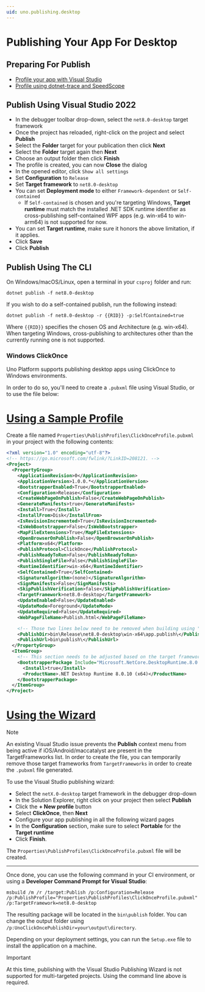 ```yaml
---
uid: uno.publishing.desktop
---
```


<!-- markdownlint-disable MD001 MD051 -->

# Publishing Your App For Desktop

## Preparing For Publish

- [Profile your app with Visual Studio](https://learn.microsoft.com/en-us/visualstudio/profiling)
- [Profile using dotnet-trace and SpeedScope](https://learn.microsoft.com/en-us/dotnet/core/diagnostics/dotnet-trace)

## Publish Using Visual Studio 2022

- In the debugger toolbar drop-down, select the `net8.0-desktop` target framework
- Once the project has reloaded, right-click on the project and select **Publish**
- Select the **Folder** target for your publication then click **Next**
- Select the **Folder** target again then **Next**
- Choose an output folder then click **Finish**
- The profile is created, you can now **Close** the dialog
- In the opened editor, click `Show all settings`
- Set **Configuration** to `Release`
- Set **Target framework** to `net8.0-desktop`
- You can set **Deployment mode** to either `Framework-dependent` or `Self-contained`
  - If `Self-contained` is chosen and you're targeting Windows, **Target runtime** must match the installed .NET SDK runtime identifier
    as cross-publishing self-contained WPF apps (e.g. win-x64 to win-arm64) is not supported for now.
- You can set **Target runtime**, make sure it honors the above limitation, if it applies.
- Click **Save**
- Click **Publish**

## Publish Using The CLI

On Windows/macOS/Linux, open a terminal in your `csproj` folder and run:

```shell
dotnet publish -f net8.0-desktop
```

If you wish to do a self-contained publish, run the following instead:

```shell
dotnet publish -f net8.0-desktop -r {{RID}} -p:SelfContained=true
```

Where `{{RID}}` specifies the chosen OS and Architecture (e.g. win-x64). When targeting Windows, cross-publishing to architectures other than the currently running one is not supported.

### Windows ClickOnce

Uno Platform supports publishing desktop apps using ClickOnce to Windows environments.

In order to do so, you'll need to create a `.pubxml` file using Visual Studio, or to use the file below:

# [**Using a Sample Profile**](#tab/windows)

Create a file named `Properties\PublishProfiles\ClickOnceProfile.pubxml` in your project with the following contents:

```xml
<?xml version="1.0" encoding="utf-8"?>
<!-- https://go.microsoft.com/fwlink/?LinkID=208121. -->
<Project>
  <PropertyGroup>
    <ApplicationRevision>0</ApplicationRevision>
    <ApplicationVersion>1.0.0.*</ApplicationVersion>
    <BootstrapperEnabled>True</BootstrapperEnabled>
    <Configuration>Release</Configuration>
    <CreateWebPageOnPublish>False</CreateWebPageOnPublish>
    <GenerateManifests>true</GenerateManifests>
    <Install>True</Install>
    <InstallFrom>Disk</InstallFrom>
    <IsRevisionIncremented>True</IsRevisionIncremented>
    <IsWebBootstrapper>False</IsWebBootstrapper>
    <MapFileExtensions>True</MapFileExtensions>
    <OpenBrowserOnPublish>False</OpenBrowserOnPublish>
    <Platform>x64</Platform>
    <PublishProtocol>ClickOnce</PublishProtocol>
    <PublishReadyToRun>False</PublishReadyToRun>
    <PublishSingleFile>False</PublishSingleFile>
    <RuntimeIdentifier>win-x64</RuntimeIdentifier>
    <SelfContained>True</SelfContained>
    <SignatureAlgorithm>(none)</SignatureAlgorithm>
    <SignManifests>False</SignManifests>
    <SkipPublishVerification>false</SkipPublishVerification>
    <TargetFramework>net8.0-desktop</TargetFramework>
    <UpdateEnabled>False</UpdateEnabled>
    <UpdateMode>Foreground</UpdateMode>
    <UpdateRequired>False</UpdateRequired>
    <WebPageFileName>Publish.html</WebPageFileName>

    <!-- Those two lines below need to be removed when building using "UnoClickOncePublishDir" -->
    <PublishDir>bin\Release\net8.0-desktop\win-x64\app.publish\</PublishDir>
    <PublishUrl>bin\publish\</PublishUrl>
  </PropertyGroup>
  <ItemGroup>
    <!-- This section needs to be adjusted based on the target framework -->
    <BootstrapperPackage Include="Microsoft.NetCore.DesktopRuntime.8.0.x64">
      <Install>true</Install>
      <ProductName>.NET Desktop Runtime 8.0.10 (x64)</ProductName>
    </BootstrapperPackage>
  </ItemGroup>
</Project>
```

# [**Using the Wizard**](#tab/vs-wizard)

> [!NOTE]
> An existing Visual Studio issue prevents the **Publish** context menu from being active
> if iOS/Android/maccatalyst are present in the TargetFrameworks list. In order to create
> the file, you can temporarily remove those target frameworks from `TargetFrameworks` in
> order to create the `.pubxml` file generated.

To use the Visual Studio publishing wizard:

- Select the `netX.0-desktop` target framework in the debugger drop-down
- In the Solution Explorer, right click on your project then select **Publish**
- Click the **+ New profile** button
- Select **ClickOnce**, then **Next**
- Configure your app publishing in all the following wizard pages
- In the **Configuration** section, make sure to select **Portable** for the **Target runtime**
- Click **Finish**.

The `Properties\PublishProfiles\ClickOnceProfile.pubxml` file will be created.

***

Once done, you can use the following command in your CI environment, or using a **Developer Command Prompt for Visual Studio**:

```shell
msbuild /m /r /target:Publish /p:Configuration=Release /p:PublishProfile="Properties\PublishProfiles\ClickOnceProfile.pubxml" /p:TargetFramework=net8.0-desktop
```

The resulting package will be located in the `bin\publish` folder. You can change the output folder using `/p:UnoClickOncePublishDir=your\output\directory`.

Depending on your deployment settings, you can run the `Setup.exe` file to install the application on a machine.

> [!IMPORTANT]
> At this time, publishing with the Visual Studio Publishing Wizard is not supported for
> multi-targeted projects. Using the command line above is required.
